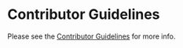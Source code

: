 # Contributor Guidelines

Please see the [Contributor Guidelines](https://www.pac4j.org/docs/contribute.html) for more info.
